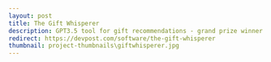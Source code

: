 ```yaml
---
layout: post
title: The Gift Whisperer
description: GPT3.5 tool for gift recommendations - grand prize winner at Wildhacks 2022
redirect: https://devpost.com/software/the-gift-whisperer
thumbnail: project-thumbnails\giftwhisperer.jpg
---
```


